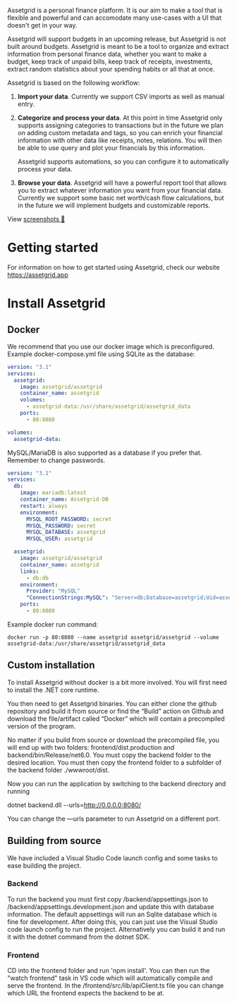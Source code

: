 Assetgrid is a personal finance platform. It is our aim to make a tool that is flexible and powerful and can accomodate many use-cases with a UI that doesn't get in your way. 

Assetgrid will support budgets in an upcoming release, but Assetgrid is not built around budgets. Assetgrid is meant to be a tool to organize and extract information from personal finance data, whether you want to make a budget, keep track of unpaid bills, keep track of receipts, investments, extract random statistics about your spending habits or all that at once.

Assetgrid is based on the following workflow:

1. **Import your data**. Currently we support CSV imports as well as manual entry.
2. **Categorize and process your data**. At this point in time Assetgrid only supports assigning categories to transactions but in the future we plan on adding custom metadata and tags, so you can enrich your financial information with other data like receipts, notes, relations. You will then be able to use query and plot your financials by this information.

    Assetgrid supports automations, so you can configure it to automatically process your data.

3. **Browse your data**. Assetgrid will have a powerful report tool that allows you to extract whatever information you want from your financial data. Currently we support some basic net worth/cash flow calculations, but in the future we will implement budgets and customizable reports.

View [screenshots 📸](https://assetgrid.app/screenshots)

# Getting started

For information on how to get started using Assetgrid, check our website https://assetgrid.app

# Install Assetgrid

## Docker

We recommend that you use our docker image which is preconfigured. Example docker-compose.yml file using SQLite as the database:

```yaml
version: "3.1"
services:
  assetgrid:
    image: assetgrid/assetgrid
    container_name: assetgrid
    volumes:
      - assetgrid-data:/usr/share/assetgrid/assetgrid_data
    ports:
      - 80:8080

volumes:
  assetgrid-data:
```

MySQL/MariaDB is also supported as a database if you prefer that. Remember to change passwords.

```yaml
version: "3.1"
services:
  db:
    image: mariadb:latest
    container_name: Assetgrid-DB
    restart: always
    environment:
      MYSQL_ROOT_PASSWORD: secret
      MYSQL_PASSWORD: secret
      MYSQL_DATABASE: assetgrid
      MYSQL_USER: assetgrid

  assetgrid:
    image: assetgrid/assetgrid
    container_name: assetgrid
    links:
      - db:db
    environment:
      Provider: "MySQL"
      "ConnectionStrings:MySQL": "Server=db;Database=assetgrid;Uid=assetgrid;Pwd=secret"
    ports:
      - 80:8080
```

Example docker run command:

    docker run -p 80:8080 --name assetgrid assetgrid/assetgrid --volume assetgrid-data:/usr/share/assetgrid/assetgrid_data

## Custom installation

To install Assetgrid without docker is a bit more involved. You will first need to install the .NET core runtime.

You then need to get Assetgrid binaries. You can either clone the github repository and build it from source or find the “Build” action on Github and download the file/artifact called “Docker” which will contain a precompiled version of the program.

No matter if you build from source or download the precompiled file, you will end up with two folders: frontend/dist.production and backend/bin/Release/net6.0. You must copy the backend folder to the desired location. You must then copy the frontend folder to a subfolder of the backend folder ./wwwroot/dist.

Now you can run the application by switching to the backend directory and running

dotnet backend.dll --urls=http://0.0.0.0:8080/

You can change the —urls parameter to run Assetgrid on a different port.

## Building from source

We have included a Visual Studio Code launch config and some tasks to ease building the project.

### Backend

To run the backend you must first copy /backend/appsettings.json to /backend/appsettings.development.json and update this with database information. The default appsettings will run an Sqlite database which is fine for development. After doing this, you can just use the Visual Studio code launch config to run the project. Alternatively you can build it and run it with the dotnet command from the dotnet SDK.

### Frontend

CD into the frontend folder and run 'npm install'. You can then run the "watch frontend" task in VS code which will automatically compile and serve the frontend.
In the /frontend/src/lib/apiClient.ts file you can change which URL the frontend expects the backend to be at.
